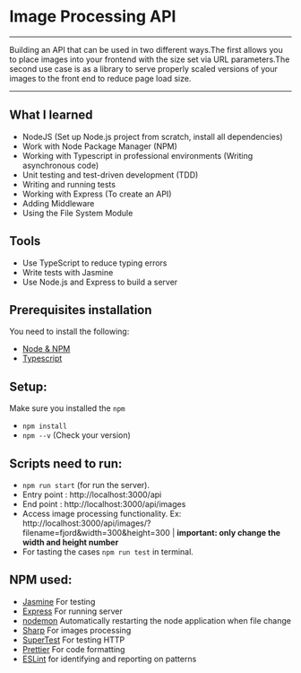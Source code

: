 # Image Processing API
***
Building an API that can be used in two different ways.The first allows you to place images into your frontend with the size set via URL parameters.The second use case is as a library to serve properly scaled versions of your images to the front end to reduce page load size.
***

## What I learned 
- NodeJS (Set up Node.js project from scratch, install all dependencies)
- Work with Node Package Manager (NPM)
- Working with Typescript in professional environments (Writing asynchronous code)
- Unit testing and test-driven development (TDD)
- Writing and running tests
- Working with Express (To create an API)
- Adding Middleware
- Using the File System Module

 
## Tools
- Use TypeScript to reduce typing errors
- Write tests with Jasmine
- Use Node.js and Express to build a server




##  Prerequisites installation
You need to install the following: 
- [Node & NPM](https://nodejs.org/en/download/)
- [Typescript](https://www.npmjs.com/package/typescript)

## Setup:
Make sure you installed the `npm`  
- `npm install`
- `npm --v` (Check your version)

## Scripts need to run: 
- `npm run start` (for run the server).
- Entry point : http://localhost:3000/api
- End point : http://localhost:3000/api/images
- Access image processing functionality. Ex: http://localhost:3000/api/images/?filename=fjord&width=300&height=300 | **important: only change the width and height number**
- For tasting the cases `npm run test` in terminal.


## NPM used: 
- [Jasmine](https://www.npmjs.com/package/jasmine) For testing 
- [Express](https://www.npmjs.com/package/express)  For running server 
- [nodemon](https://www.npmjs.com/package/nodemon) Automatically restarting the node application when file change
- [Sharp](https://www.npmjs.com/package/sharp) For images processing
- [SuperTest](https://www.npmjs.com/package/supertest) For testing HTTP
- [Prettier](https://www.npmjs.com/package/prettier) For code formatting
- [ESLint](https://www.npmjs.com/package/eslint) for identifying and reporting on patterns



